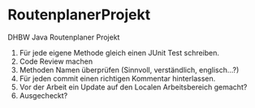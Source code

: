 RoutenplanerProjekt
===================

DHBW Java Routenplaner Projekt

1. Für jede eigene Methode gleich einen JUnit Test schreiben.
2. Code Review machen
3. Methoden Namen überprüfen (Sinnvoll, verständlich, englisch...?)
4. Für jeden commit einen richtigen Kommentar hinterlassen.
5. Vor der Arbeit ein Update auf den Localen Arbeitsbereich gemacht?
6. Ausgecheckt?
